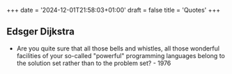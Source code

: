 +++
date = '2024-12-01T21:58:03+01:00'
draft = false
title = 'Quotes'
+++

## Edsger Dijkstra
- Are you quite sure that all those bells and whistles, all those wonderful facilities of your so-called "powerful" programming languages belong to the solution set rather than to the problem set? - 1976

